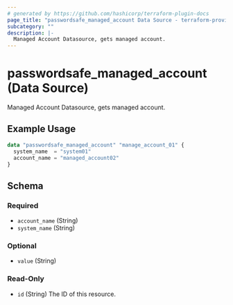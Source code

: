 ```yaml
---
# generated by https://github.com/hashicorp/terraform-plugin-docs
page_title: "passwordsafe_managed_account Data Source - terraform-provider-passwordsafe"
subcategory: ""
description: |-
  Managed Account Datasource, gets managed account.
---
```


# passwordsafe_managed_account (Data Source)

Managed Account Datasource, gets managed account.

## Example Usage

```terraform
data "passwordsafe_managed_account" "manage_account_01" {
  system_name  = "system01"
  account_name = "managed_account02"
}
```

<!-- schema generated by tfplugindocs -->
## Schema

### Required

- `account_name` (String)
- `system_name` (String)

### Optional

- `value` (String)

### Read-Only

- `id` (String) The ID of this resource.
